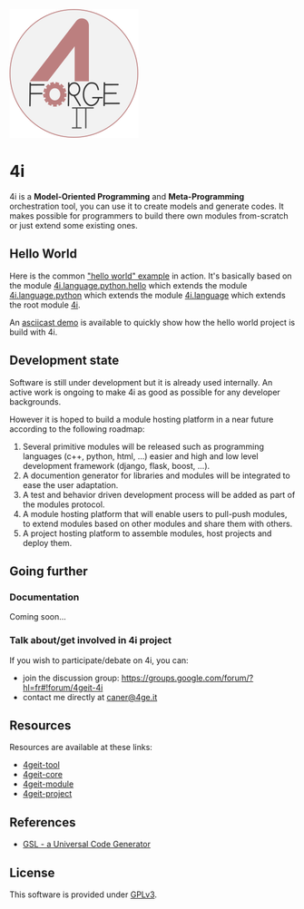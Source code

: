 ![4i](share/4i/images/logo.png)

# 4i

4i is a **Model-Oriented Programming** and **Meta-Programming** orchestration tool, you can use it to create models and generate codes. It makes possible for programmers to build there own modules from-scratch or just extend some existing ones.

## Hello World

Here is the common ["hello world" example](https://github.com/4geit-project/hello) in action. It's basically based on the module [4i.language.python.hello](https://github.com/4geit-module/4i.language.python.hello) which extends the module [4i.language.python](https://github.com/4geit-module/4i.language.python) which extends the module [4i.language](https://github.com/4geit-module/4i.language) which extends the root module [4i](https://github.com/4geit-module/4i).

An [asciicast demo](https://asciinema.org/a/17555) is available to quickly show how the hello world project is build with 4i.

## Development state

Software is still under development but it is already used internally. An active work is ongoing to make 4i as good as possible for any developer backgrounds.

However it is hoped to build a module hosting platform in a near future according to the following roadmap:

1. Several primitive modules will be released such as programming languages (c++, python, html, ...) easier and high and low level development framework (django, flask, boost, ...).
2. A documention generator for libraries and modules will be integrated to ease the user adaptation.
3. A test and behavior driven development process will be added as part of the modules protocol.
4. A module hosting platform that will enable users to pull-push modules, to extend modules based on other modules and share them with others.
5. A project hosting platform to assemble modules, host projects and deploy them.

## Going further

### Documentation

Coming soon...

### Talk about/get involved in 4i project

If you wish to participate/debate on 4i, you can:

* join the discussion group: https://groups.google.com/forum/?hl=fr#!forum/4geit-4i
* contact me directly at caner@4ge.it

## Resources

Resources are available at these links:

* [4geit-tool](https://github.com/4geit-tool)
* [4geit-core](https://github.com/4geit-core)
* [4geit-module](https://github.com/4geit-module)
* [4geit-project](https://github.com/4geit-project)

## References

* [GSL - a Universal Code Generator](https://github.com/imatix/gsl)

## License

This software is provided under [GPLv3](LICENSE).
